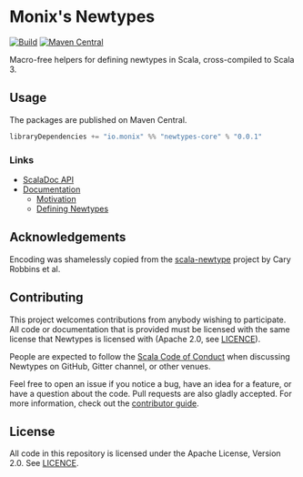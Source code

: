# Monix's Newtypes

[![Build](https://github.com/monix/newtypes/workflows/build/badge.svg?branch=main)](https://github.com/monix/newtypes/actions?query=branch%3Amain+workflow%3Abuild) [![Maven Central](https://maven-badges.herokuapp.com/maven-central/io.monix/newtypes-core_2.13/badge.svg)](https://maven-badges.herokuapp.com/maven-central/io.monix/newtypes-core_2.13)

Macro-free helpers for defining newtypes in Scala, cross-compiled to Scala 3.

## Usage

The packages are published on Maven Central.

```scala
libraryDependencies += "io.monix" %% "newtypes-core" % "0.0.1"
```

### Links

- [ScalaDoc API](https://newtypes.monix.io/api/)
- [Documentation](https://newtypes.monix.io/docs/)
  - [Motivation](https://newtypes.monix.io/docs/motivation.html)
  - [Defining Newtypes](https://newtypes.monix.io/docs/core.html)

## Acknowledgements

Encoding was shamelessly copied from the [scala-newtype](https://github.com/estatico/scala-newtype/) project by Cary Robbins et al.

## Contributing

This project welcomes contributions from anybody wishing to participate.  All code or documentation that is provided must be licensed with the same license that Newtypes is licensed with (Apache 2.0, see [LICENCE](./LICENSE.md)).

People are expected to follow the [Scala Code of Conduct](./CODE_OF_CONDUCT.md) when discussing Newtypes on GitHub, Gitter channel, or other venues.

Feel free to open an issue if you notice a bug, have an idea for a feature, or have a question about the code. Pull requests are also gladly accepted. For more information, check out the [contributor guide](./CONTRIBUTING.md).

## License

All code in this repository is licensed under the Apache License, Version 2.0.  See [LICENCE](./LICENSE.md).
